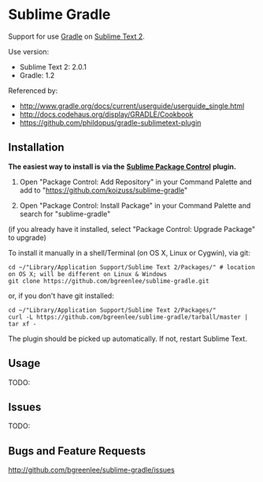 # Sublime Gradle

Support for use [Gradle](http://www.gradle.org/) on [Sublime Text 2](http://www.sublimetext.com/).

Use version:
* Sublime Text 2: 2.0.1
* Gradle: 1.2

Referenced by:
* http://www.gradle.org/docs/current/userguide/userguide_single.html
* http://docs.codehaus.org/display/GRADLE/Cookbook
* https://github.com/phildopus/gradle-sublimetext-plugin

## Installation

**The easiest way to install is via the** [**Sublime Package Control**](http://wbond.net/sublime_packages/package_control) **plugin.**

1. Open "Package Control: Add Repository" in your Command Palette and add to "https://github.com/koizuss/sublime-gradle"

2. Open "Package Control: Install Package" in your Command Palette and search for "sublime-gradle"

(if you already have it installed, select "Package Control: Upgrade Package" to upgrade)

To install it manually in a shell/Terminal (on OS X, Linux or Cygwin), via git:

    cd ~/"Library/Application Support/Sublime Text 2/Packages/" # location on OS X; will be different on Linux & Windows
    git clone https://github.com/bgreenlee/sublime-gradle.git

or, if you don't have git installed:

    cd ~/"Library/Application Support/Sublime Text 2/Packages/"
    curl -L https://github.com/bgreenlee/sublime-gradle/tarball/master | tar xf -

The plugin should be picked up automatically. If not, restart Sublime Text.

## Usage

TODO:

## Issues

TODO:

## Bugs and Feature Requests

<http://github.com/bgreenlee/sublime-gradle/issues>